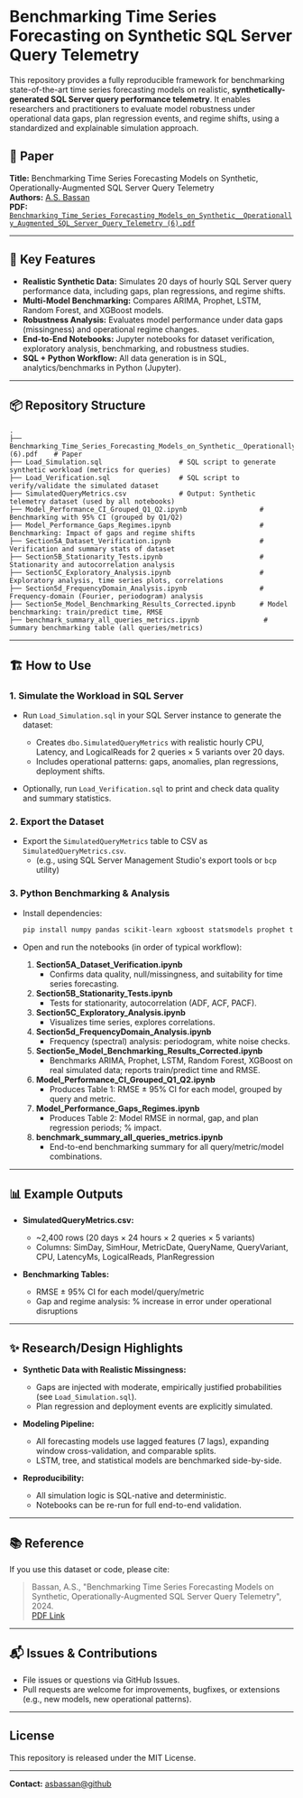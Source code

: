 # Benchmarking Time Series Forecasting on Synthetic SQL Server Query Telemetry

This repository provides a fully reproducible framework for benchmarking state-of-the-art time series forecasting models on realistic, **synthetically-generated SQL Server query performance telemetry**. It enables researchers and practitioners to evaluate model robustness under operational data gaps, plan regression events, and regime shifts, using a standardized and explainable simulation approach.

## 📄 Paper

**Title:** Benchmarking Time Series Forecasting Models on Synthetic, Operationally-Augmented SQL Server Query Telemetry  
**Authors:** [A.S. Bassan](https://github.com/asbassan)  
**PDF:** [`Benchmarking_Time_Series_Forecasting_Models_on_Synthetic__Operationally_Augmented_SQL_Server_Query_Telemetry (6).pdf`](Benchmarking_Time_Series_Forecasting_Models_on_Synthetic__Operationally_Augmented_SQL_Server_Query_Telemetry%20(6).pdf)

---

## 🚀 Key Features

- **Realistic Synthetic Data:** Simulates 20 days of hourly SQL Server query performance data, including gaps, plan regressions, and regime shifts.
- **Multi-Model Benchmarking:** Compares ARIMA, Prophet, LSTM, Random Forest, and XGBoost models.
- **Robustness Analysis:** Evaluates model performance under data gaps (missingness) and operational regime changes.
- **End-to-End Notebooks:** Jupyter notebooks for dataset verification, exploratory analysis, benchmarking, and robustness studies.
- **SQL + Python Workflow:** All data generation is in SQL, analytics/benchmarks in Python (Jupyter).

---

## 📦 Repository Structure

```
.
├── Benchmarking_Time_Series_Forecasting_Models_on_Synthetic__Operationally_Augmented_SQL_Server_Query_Telemetry (6).pdf    # Paper
├── Load_Simulation.sql                   # SQL script to generate synthetic workload (metrics for queries)
├── Load_Verification.sql                 # SQL script to verify/validate the simulated dataset
├── SimulatedQueryMetrics.csv             # Output: Synthetic telemetry dataset (used by all notebooks)
├── Model_Performance_CI_Grouped_Q1_Q2.ipynb                  # Benchmarking with 95% CI (grouped by Q1/Q2)
├── Model_Performance_Gaps_Regimes.ipynb                      # Benchmarking: Impact of gaps and regime shifts
├── Section5A_Dataset_Verification.ipynb                      # Verification and summary stats of dataset
├── Section5B_Stationarity_Tests.ipynb                        # Stationarity and autocorrelation analysis
├── Section5C_Exploratory_Analysis.ipynb                      # Exploratory analysis, time series plots, correlations
├── Section5d_FrequencyDomain_Analysis.ipynb                  # Frequency-domain (Fourier, periodogram) analysis
├── Section5e_Model_Benchmarking_Results_Corrected.ipynb      # Model benchmarking: train/predict time, RMSE
├── benchmark_summary_all_queries_metrics.ipynb                # Summary benchmarking table (all queries/metrics)
```

---

## 🏗️ How to Use

### 1. Simulate the Workload in SQL Server

- Run `Load_Simulation.sql` in your SQL Server instance to generate the dataset:
    - Creates `dbo.SimulatedQueryMetrics` with realistic hourly CPU, Latency, and LogicalReads for 2 queries × 5 variants over 20 days.
    - Includes operational patterns: gaps, anomalies, plan regressions, deployment shifts.

- Optionally, run `Load_Verification.sql` to print and check data quality and summary statistics.

### 2. Export the Dataset

- Export the `SimulatedQueryMetrics` table to CSV as `SimulatedQueryMetrics.csv`.
    - (e.g., using SQL Server Management Studio's export tools or `bcp` utility)

### 3. Python Benchmarking & Analysis

- Install dependencies:
    ```bash
    pip install numpy pandas scikit-learn xgboost statsmodels prophet tensorflow matplotlib seaborn tabulate
    ```

- Open and run the notebooks (in order of typical workflow):

    1. **Section5A_Dataset_Verification.ipynb**  
       - Confirms data quality, null/missingness, and suitability for time series forecasting.
    2. **Section5B_Stationarity_Tests.ipynb**  
       - Tests for stationarity, autocorrelation (ADF, ACF, PACF).
    3. **Section5C_Exploratory_Analysis.ipynb**  
       - Visualizes time series, explores correlations.
    4. **Section5d_FrequencyDomain_Analysis.ipynb**  
       - Frequency (spectral) analysis: periodogram, white noise checks.
    5. **Section5e_Model_Benchmarking_Results_Corrected.ipynb**  
       - Benchmarks ARIMA, Prophet, LSTM, Random Forest, XGBoost on real simulated data; reports train/predict time and RMSE.
    6. **Model_Performance_CI_Grouped_Q1_Q2.ipynb**  
       - Produces Table 1: RMSE ± 95% CI for each model, grouped by query and metric.
    7. **Model_Performance_Gaps_Regimes.ipynb**  
       - Produces Table 2: Model RMSE in normal, gap, and plan regression periods; % impact.
    8. **benchmark_summary_all_queries_metrics.ipynb**  
       - End-to-end benchmarking summary for all query/metric/model combinations.

---

## 📊 Example Outputs

- **SimulatedQueryMetrics.csv:**  
    - ~2,400 rows (20 days × 24 hours × 2 queries × 5 variants)
    - Columns: SimDay, SimHour, MetricDate, QueryName, QueryVariant, CPU, LatencyMs, LogicalReads, PlanRegression

- **Benchmarking Tables:**  
    - RMSE ± 95% CI for each model/query/metric
    - Gap and regime analysis: % increase in error under operational disruptions

---

## ✨ Research/Design Highlights

- **Synthetic Data with Realistic Missingness:**  
    - Gaps are injected with moderate, empirically justified probabilities (see `Load_Simulation.sql`).
    - Plan regression and deployment events are explicitly simulated.

- **Modeling Pipeline:**  
    - All forecasting models use lagged features (7 lags), expanding window cross-validation, and comparable splits.
    - LSTM, tree, and statistical models are benchmarked side-by-side.

- **Reproducibility:**  
    - All simulation logic is SQL-native and deterministic.
    - Notebooks can be re-run for full end-to-end validation.

---

## 📚 Reference

If you use this dataset or code, please cite:

> Bassan, A.S., "Benchmarking Time Series Forecasting Models on Synthetic, Operationally-Augmented SQL Server Query Telemetry", 2024.  
> [PDF Link](Benchmarking_Time_Series_Forecasting_Models_on_Synthetic__Operationally_Augmented_SQL_Server_Query_Telemetry%20(6).pdf)

---

## 📬 Issues & Contributions

- File issues or questions via GitHub Issues.
- Pull requests are welcome for improvements, bugfixes, or extensions (e.g., new models, new operational patterns).

---

## License

This repository is released under the MIT License.

---

**Contact:** [asbassan@github](https://github.com/asbassan)